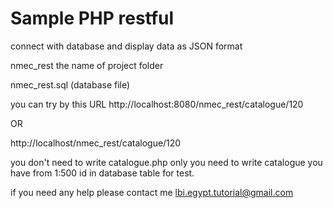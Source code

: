 # Sample PHP restful

connect with database and display data as JSON format

nmec_rest the name of project folder

nmec_rest.sql (database file)

you can try by this URL
http://localhost:8080/nmec_rest/catalogue/120

OR

http://localhost/nmec_rest/catalogue/120

you don't need to write catalogue.php only you need to write catalogue
you have from 1:500 id in database table for test.


if you need  any help please contact me
lbi.egypt.tutorial@gmail.com
